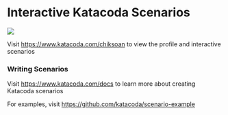 # Interactive Katacoda Scenarios

[![](http://shields.katacoda.com/katacoda/chiksoan/count.svg)](https://www.katacoda.com/chiksoan "Get your profile on Katacoda.com")

Visit https://www.katacoda.com/chiksoan to view the profile and interactive scenarios

### Writing Scenarios
Visit https://www.katacoda.com/docs to learn more about creating Katacoda scenarios

For examples, visit https://github.com/katacoda/scenario-example
